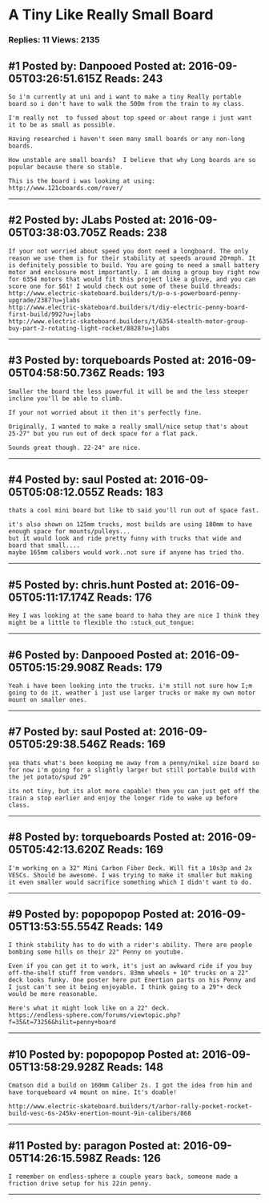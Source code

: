 # A Tiny Like Really Small Board

### Replies: 11 Views: 2135

## \#1 Posted by: Danpooed Posted at: 2016-09-05T03:26:51.615Z Reads: 243

```
So i'm currently at uni and i want to make a tiny Really portable board so i don't have to walk the 500m from the train to my class. 

I'm really not  to fussed about top speed or about range i just want it to be as small as possible.

Having researched i haven't seen many small boards or any non-long boards. 

How unstable are small boards?  I believe that why Long boards are so popular because there so stable.

This is the board i was looking at using: http://www.121cboards.com/rover/
```

---
## \#2 Posted by: JLabs Posted at: 2016-09-05T03:38:03.705Z Reads: 238

```
If your not worried about speed you dont need a longboard. The only reason we use them is for their stability at speeds around 20+mph. It is definitely possible to build. You are going to need a small battery motor and enclosure most importantly. I am doing a group buy right now for 6354 motors that would fit this project like a glove, and you can score one for $61! I would check out some of these build threads:
http://www.electric-skateboard.builders/t/p-o-s-powerboard-penny-upgrade/2387?u=jlabs
http://www.electric-skateboard.builders/t/diy-electric-penny-board-first-build/992?u=jlabs
http://www.electric-skateboard.builders/t/6354-stealth-motor-group-buy-part-2-rotating-light-rocket/8828?u=jlabs
```

---
## \#3 Posted by: torqueboards Posted at: 2016-09-05T04:58:50.736Z Reads: 193

```
Smaller the board the less powerful it will be and the less steeper incline you'll be able to climb.

If your not worried about it then it's perfectly fine.

Originally, I wanted to make a really small/nice setup that's about 25-27" but you run out of deck space for a flat pack.

Sounds great though. 22-24" are nice.
```

---
## \#4 Posted by: saul Posted at: 2016-09-05T05:08:12.055Z Reads: 183

```
thats a cool mini board but like tb said you'll run out of space fast.

it's also shown on 125mm trucks, most builds are using 180mm to have enough space for mounts/pulleys...
but it would look and ride pretty funny with trucks that wide and board that small....
maybe 165mm calibers would work..not sure if anyone has tried tho.
```

---
## \#5 Posted by: chris.hunt Posted at: 2016-09-05T05:11:17.174Z Reads: 176

```
Hey I was looking at the same board to haha they are nice I think they might be a little to flexible tho :stuck_out_tongue:
```

---
## \#6 Posted by: Danpooed Posted at: 2016-09-05T05:15:29.908Z Reads: 179

```
Yeah i have been looking into the trucks. i'm still not sure how I;m going to do it. weather i just use larger trucks or make my own motor mount on smaller ones.
```

---
## \#7 Posted by: saul Posted at: 2016-09-05T05:29:38.546Z Reads: 169

```
yea thats what's been keeping me away from a penny/nikel size board so for now i'm going for a slightly larger but still portable build with the jet potato/spud 29"

its not tiny, but its alot more capable! then you can just get off the train a stop earlier and enjoy the longer ride to wake up before class.
```

---
## \#8 Posted by: torqueboards Posted at: 2016-09-05T05:42:13.620Z Reads: 169

```
I'm working on a 32" Mini Carbon Fiber Deck. Will fit a 10s3p and 2x VESCs. Should be awesome. I was trying to make it smaller but making it even smaller would sacrifice something which I didn't want to do.
```

---
## \#9 Posted by: popopopop Posted at: 2016-09-05T13:53:55.554Z Reads: 149

```
I think stability has to do with a rider's ability. There are people bombing some hills on their 22" Penny on youtube. 

Even if you can get it to work, it's just an awkward ride if you buy off-the-shelf stuff from vendors. 83mm wheels + 10" trucks on a 22" deck looks funky. One poster here put Enertion parts on his Penny and I just can't see it being enjoyable. I think going to a 29"+ deck would be more reasonable. 

Here's what it might look like on a 22" deck. 
https://endless-sphere.com/forums/viewtopic.php?f=35&t=73256&hilit=penny+board
```

---
## \#10 Posted by: popopopop Posted at: 2016-09-05T13:58:29.928Z Reads: 148

```
Cmatson did a build on 160mm Caliber 2s. I got the idea from him and have torqueboard v4 mount on mine. It's doable!

http://www.electric-skateboard.builders/t/arbor-rally-pocket-rocket-build-vesc-6s-245kv-enertion-mount-9in-calibers/868
```

---
## \#11 Posted by: paragon Posted at: 2016-09-05T14:26:15.598Z Reads: 126

```
I remember on endless-sphere a couple years back, someone made a friction drive setup for his 22in penny.
```

---
